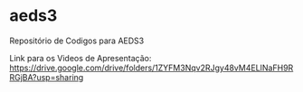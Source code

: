 # aeds3

Repositório de Codigos para AEDS3

Link para os Videos de Apresentação:
https://drive.google.com/drive/folders/1ZYFM3Nqv2RJgy48vM4ELINaFH9RRGjBA?usp=sharing
